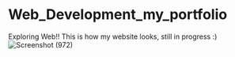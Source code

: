 # Web_Development_my_portfolio
Exploring Web!!
This is how my website looks, still in progress :)
![Screenshot (972)](https://user-images.githubusercontent.com/68474231/107883472-24f58a80-6f15-11eb-8f6d-9d881f4779dc.png)

